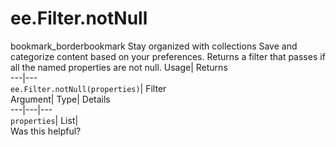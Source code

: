  
#  ee.Filter.notNull 
bookmark_borderbookmark Stay organized with collections  Save and categorize content based on your preferences.
Returns a filter that passes if all the named properties are not null. 
Usage| Returns  
---|---  
`ee.Filter.notNull(properties)`| Filter  
Argument| Type| Details  
---|---|---  
`properties`| List|   
Was this helpful?
